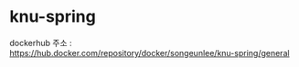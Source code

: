 # knu-spring

dockerhub 주소 : https://hub.docker.com/repository/docker/songeunlee/knu-spring/general
